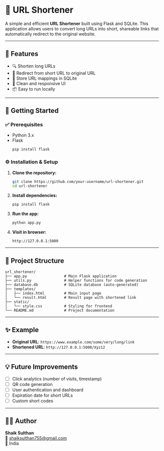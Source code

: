 
# 🔗 URL Shortener

A simple and efficient **URL Shortener** built using Flask and SQLite. This application allows users to convert long URLs into short, shareable links that automatically redirect to the original website.

---

## 📌 Features

- 🔍 Shorten long URLs  
- 🔁 Redirect from short URL to original URL  
- 💾 Store URL mappings in SQLite  
- 🎨 Clean and responsive UI  
- 📦 Easy to run locally  

---

## 🚀 Getting Started

### ✅ Prerequisites

- Python 3.x
- Flask  
  ```bash
  pip install flask
  ```

### ⚙️ Installation & Setup

1. **Clone the repository:**
   ```bash
   git clone https://github.com/your-username/url-shortener.git
   cd url-shortener
   ```

2. **Install dependencies:**
   ```bash
   pip install flask
   ```

3. **Run the app:**
   ```bash
   python app.py
   ```

4. **Visit in browser:**
   ```
   http://127.0.0.1:5000
   ```

---

## 📁 Project Structure

```
url_shortener/
├── app.py                 # Main Flask application
├── utils.py               # Helper functions for code generation
├── database.db            # SQLite database (auto-generated)
├── templates/
│   ├── index.html         # Main input page
│   └── result.html        # Result page with shortened link
├── static/
│   └── style.css          # Styling for frontend
└── README.md              # Project documentation
```

---

## ✨ Example

- **Original URL**: `https://www.example.com/some/very/long/link`  
- **Shortened URL**: `http://127.0.0.1:5000/Xyz12`

---

## 💡 Future Improvements

- [ ] Click analytics (number of visits, timestamp)  
- [ ] QR code generation  
- [ ] User authentication and dashboard  
- [ ] Expiration date for short URLs  
- [ ] Custom short codes  

---

## 👨‍💻 Author

**Shaik Sulthan**  
📧 shaiksulthan755@gmail.com  
📍 India